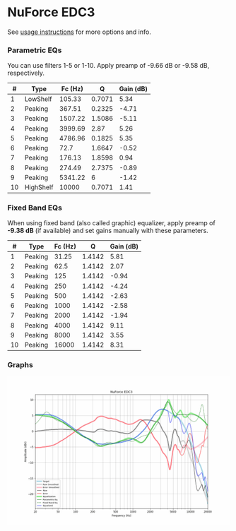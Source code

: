 # NuForce EDC3
See [usage instructions](https://github.com/jaakkopasanen/AutoEq#usage) for more options and info.

### Parametric EQs
You can use filters 1-5 or 1-10. Apply preamp of -9.66 dB or -9.58 dB, respectively.

|   # | Type      |   Fc (Hz) |      Q |   Gain (dB) |
|-----|-----------|-----------|--------|-------------|
|   1 | LowShelf  |    105.33 | 0.7071 |        5.34 |
|   2 | Peaking   |    367.51 | 0.2325 |       -4.71 |
|   3 | Peaking   |   1507.22 | 1.5086 |       -5.11 |
|   4 | Peaking   |   3999.69 | 2.87   |        5.26 |
|   5 | Peaking   |   4786.96 | 0.1825 |        5.35 |
|   6 | Peaking   |     72.7  | 1.6647 |       -0.52 |
|   7 | Peaking   |    176.13 | 1.8598 |        0.94 |
|   8 | Peaking   |    274.49 | 2.7375 |       -0.89 |
|   9 | Peaking   |   5341.22 | 6      |       -1.42 |
|  10 | HighShelf |  10000    | 0.7071 |        1.41 |

### Fixed Band EQs
When using fixed band (also called graphic) equalizer, apply preamp of **-9.38 dB** (if available) and set gains manually with these parameters.

|   # | Type    |   Fc (Hz) |      Q |   Gain (dB) |
|-----|---------|-----------|--------|-------------|
|   1 | Peaking |     31.25 | 1.4142 |        5.81 |
|   2 | Peaking |     62.5  | 1.4142 |        2.07 |
|   3 | Peaking |    125    | 1.4142 |       -0.94 |
|   4 | Peaking |    250    | 1.4142 |       -4.24 |
|   5 | Peaking |    500    | 1.4142 |       -2.63 |
|   6 | Peaking |   1000    | 1.4142 |       -2.58 |
|   7 | Peaking |   2000    | 1.4142 |       -1.94 |
|   8 | Peaking |   4000    | 1.4142 |        9.11 |
|   9 | Peaking |   8000    | 1.4142 |        3.55 |
|  10 | Peaking |  16000    | 1.4142 |        8.31 |

### Graphs
![](./NuForce%20EDC3.png)
